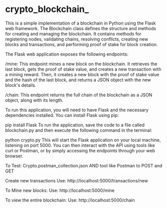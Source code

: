 # crypto_blockchain_

This is a simple implementation of a blockchain in Python using the Flask web framework. The Blockchain class defines the structure and methods for creating and managing the blockchain. It contains methods for registering nodes, validating chains, resolving conflicts, creating new blocks and transactions, and performing proof of stake for block creation.

The Flask web application exposes the following endpoints:

/mine: This endpoint mines a new block on the blockchain. It retrieves the last block, gets the proof of stake value, and creates a new transaction with a mining reward. Then, it creates a new block with the proof of stake value and the hash of the last block, and returns a JSON object with the new block's details.

/chain: This endpoint returns the full chain of the blockchain as a JSON object, along with its length.

To run this application, you will need to have Flask and the necessary dependencies installed. You can install Flask using pip:


pip install Flask
To run the application, save the code to a file called blockchain.py and then execute the following command in the terminal:


python crypto.py
This will start the Flask application on your local machine, listening on port 5000. You can then interact with the API using tools like curl or Postman, or by simply accessing the endpoints through your web browser.



To Test:
Crypto.postman_collection.json AND tool like Postman to POST and GET

Create new transactions
Use: http://localhost:5000/transactions/new

To Mine new blocks:
Use: http://localhost:5000/mine

To view the entire blockchain:
Use: http://localhost:5000/chain
